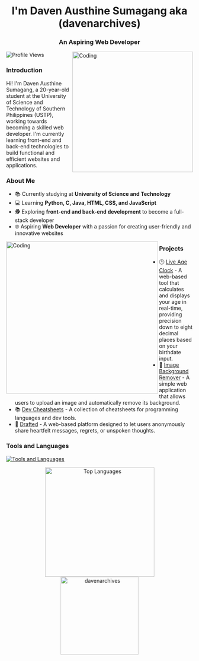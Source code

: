 <h1 align="center">I'm Daven Austhine Sumagang aka (davenarchives)</h1>
<h3 align="center">An Aspiring Web Developer</h3>
<img align="right" alt="Coding" width="325" src="https://github.com/user-attachments/assets/5845e52a-77ab-4489-aef2-000a9bf00240">

<p align="left">
  <img src="https://komarev.com/ghpvc/?username=davenarchives&label=Profile%20views&color=0e75b6&style=flat" alt="Profile Views" />
</p>

<h3>Introduction</h3>
<p align="left">
  Hi! I'm Daven Austhine Sumagang, a 20-year-old student at the University of Science and Technology of Southern Philippines (USTP), working towards becoming a skilled web developer. I'm currently learning front-end and back-end technologies to build functional and efficient websites and applications.
</p>

<h3>About Me</h3>
<ul>
  <li>📚 Currently studying at <b>University of Science and Technology</b></li>
  <li>💻 Learning <b>Python, C, Java, HTML, CSS, and JavaScript</b></li>
  <li>🕵 Exploring <b>front-end and back-end development</b> to become a full-stack developer</li>
  <li>🌐 Aspiring <b>Web Developer</b> with a passion for creating user-friendly and innovative websites</li>
</ul>

<img align="left" alt="Coding" width="410" src="https://github.com/user-attachments/assets/9b69c230-77fd-4d08-a068-93d61d9de436">

<h3>Projects</h3>
<ul>
  <li>🕒 <a href="https://ageclock.vercel.app/">Live Age Clock</a> - A web-based tool that calculates and displays your age in real-time, providing precision down to eight decimal places based on your birthdate input.</li>
  <li>🌄 <a href="https://bgclear.vercel.app/">Image Background Remover</a> - A simple web application that allows users to upload an image and automatically remove its background. </li>
  <li>📚 <a href="https://devcheatsheets.vercel.app/">Dev Cheatsheets</a> - A collection of cheatsheets for programming languages and dev tools. </li>
  <li>📧 <a href="http://drafted.fwh.is/">Drafted</a> - A web-based platform designed to let users anonymously share heartfelt messages, regrets, or unspoken thoughts. </li>
</ul>

<h3>Tools and Languages</h3>
<p>
  <a href="https://skillicons.dev">
    <img src="https://skillicons.dev/icons?i=c,python,java,html,css,javascript,git,mysql,pycharm,vscode,figma,markdown,php&perline=7" alt="Tools and Languages"/>
  </a>
</p>

<div align="center">
  <img height="295px" src="https://github-readme-stats.vercel.app/api/top-langs?username=davenarchives&show_icons=true&locale=en&layout=compact" alt="Top Languages"/>
</div>

<div align="center">
    <img height="210px" src="https://github-readme-streak-stats.herokuapp.com/?user=davenarchives&" alt="davenarchives"/>
</div>
